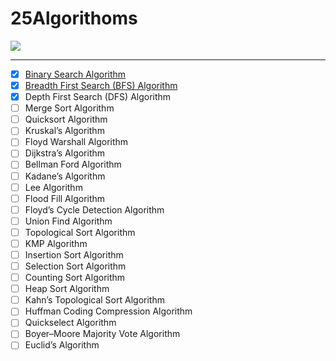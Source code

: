 # 25Algorithoms

![](https://miro.medium.com/max/720/0*OCh2ueFNWVEkvNsy.webp)

---
- [X] [Binary Search Algorithm](https://github.com/xiaoyulyu2020/25Algorithoms/tree/main/BSA)
- [X] [Breadth First Search (BFS) Algorithm](https://github.com/xiaoyulyu2020/25Algorithoms/tree/main/BFS)
- [X] Depth First Search (DFS) Algorithm
- [ ] Merge Sort Algorithm
- [ ] Quicksort Algorithm
- [ ] Kruskal’s Algorithm
- [ ] Floyd Warshall Algorithm
- [ ] Dijkstra’s Algorithm
- [ ] Bellman Ford Algorithm
- [ ] Kadane’s Algorithm
- [ ] Lee Algorithm
- [ ] Flood Fill Algorithm
- [ ] Floyd’s Cycle Detection Algorithm
- [ ] Union Find Algorithm
- [ ] Topological Sort Algorithm
- [ ] KMP Algorithm
- [ ] Insertion Sort Algorithm
- [ ] Selection Sort Algorithm
- [ ] Counting Sort Algorithm
- [ ] Heap Sort Algorithm
- [ ] Kahn’s Topological Sort Algorithm
- [ ] Huffman Coding Compression Algorithm
- [ ] Quickselect Algorithm
- [ ] Boyer–Moore Majority Vote Algorithm
- [ ] Euclid’s Algorithm
